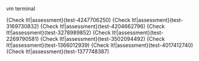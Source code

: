 
vm terminal

{Check It!|assessment}(test-4247706250)
{Check It!|assessment}(test-3169730832)
{Check It!|assessment}(test-4204662796)
{Check It!|assessment}(test-3278989852)
{Check It!|assessment}(test-2269790581)
{Check It!|assessment}(test-3502094492)
{Check It!|assessment}(test-1366012939)
{Check It!|assessment}(test-4017412740)
{Check It!|assessment}(test-1377748387)